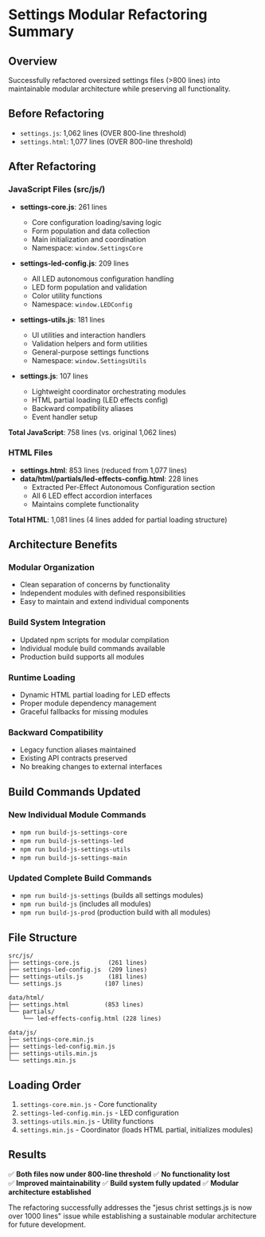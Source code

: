 # Settings Modular Refactoring Summary

## Overview

Successfully refactored oversized settings files (>800 lines) into maintainable
modular architecture while preserving all functionality.

## Before Refactoring

- `settings.js`: 1,062 lines (OVER 800-line threshold)
- `settings.html`: 1,077 lines (OVER 800-line threshold)

## After Refactoring

### JavaScript Files (src/js/)

- **settings-core.js**: 261 lines

  - Core configuration loading/saving logic
  - Form population and data collection
  - Main initialization and coordination
  - Namespace: `window.SettingsCore`

- **settings-led-config.js**: 209 lines

  - All LED autonomous configuration handling
  - LED form population and validation
  - Color utility functions
  - Namespace: `window.LEDConfig`

- **settings-utils.js**: 181 lines

  - UI utilities and interaction handlers
  - Validation helpers and form utilities
  - General-purpose settings functions
  - Namespace: `window.SettingsUtils`

- **settings.js**: 107 lines
  - Lightweight coordinator orchestrating modules
  - HTML partial loading (LED effects config)
  - Backward compatibility aliases
  - Event handler setup

**Total JavaScript**: 758 lines (vs. original 1,062 lines)

### HTML Files

- **settings.html**: 853 lines (reduced from 1,077 lines)
- **data/html/partials/led-effects-config.html**: 228 lines
  - Extracted Per-Effect Autonomous Configuration section
  - All 6 LED effect accordion interfaces
  - Maintains complete functionality

**Total HTML**: 1,081 lines (4 lines added for partial loading structure)

## Architecture Benefits

### Modular Organization

- Clean separation of concerns by functionality
- Independent modules with defined responsibilities
- Easy to maintain and extend individual components

### Build System Integration

- Updated npm scripts for modular compilation
- Individual module build commands available
- Production build supports all modules

### Runtime Loading

- Dynamic HTML partial loading for LED effects
- Proper module dependency management
- Graceful fallbacks for missing modules

### Backward Compatibility

- Legacy function aliases maintained
- Existing API contracts preserved
- No breaking changes to external interfaces

## Build Commands Updated

### New Individual Module Commands

- `npm run build-js-settings-core`
- `npm run build-js-settings-led`
- `npm run build-js-settings-utils`
- `npm run build-js-settings-main`

### Updated Complete Build Commands

- `npm run build-js-settings` (builds all settings modules)
- `npm run build-js` (includes all modules)
- `npm run build-js-prod` (production build with all modules)

## File Structure

```
src/js/
├── settings-core.js        (261 lines)
├── settings-led-config.js  (209 lines)
├── settings-utils.js       (181 lines)
└── settings.js            (107 lines)

data/html/
├── settings.html          (853 lines)
└── partials/
    └── led-effects-config.html (228 lines)

data/js/
├── settings-core.min.js
├── settings-led-config.min.js
├── settings-utils.min.js
└── settings.min.js
```

## Loading Order

1. `settings-core.min.js` - Core functionality
2. `settings-led-config.min.js` - LED configuration
3. `settings-utils.min.js` - Utility functions
4. `settings.min.js` - Coordinator (loads HTML partial, initializes modules)

## Results

✅ **Both files now under 800-line threshold** ✅ **No functionality lost**  
✅ **Improved maintainability** ✅ **Build system fully updated** ✅ **Modular
architecture established**

The refactoring successfully addresses the "jesus christ settings.js is now over
1000 lines" issue while establishing a sustainable modular architecture for
future development.
